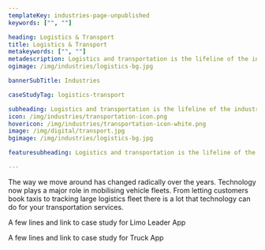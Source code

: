 ```yaml
---
templateKey: industries-page-unpublished
keywords: ["", ""]

heading: Logistics & Transport
title: Logistics & Transport
metakeywords: ["", ""]
metadescription: Logistics and transportation is the lifeline of the industry and economy. Use of IOT and software is modernising this age old business at a never before pace. You dont want to be left out !
ogimage: /img/industries/logistics-bg.jpg

bannerSubTitle: Industries

caseStudyTag: logistics-transport

subheading: Logistics and transportation is the lifeline of the industry and economy. Use of IOT and software is modernising this age old business at a never before pace. You dont want to be left out !
icon: /img/industries/transportation-icon.png
hovericon: /img/industries/transportation-icon-white.png
image: /img/digital/transport.jpg
bgimage: /img/industries/logistics-bg.jpg

featuresubheading: Logistics and transportation is the lifeline of the industry and economy. Use of IOT and software is modernising this age old business at a never before pace. You dont want to be left out !

---
```


The way we move around has changed radically over the years. Technology now plays a major role in mobilising vehicle fleets. From letting customers book taxis to tracking large logistics fleet there is a lot that technology can do for your transportation services.

A few lines and link to case study for Limo Leader App

A few lines and link to case study for Truck App
